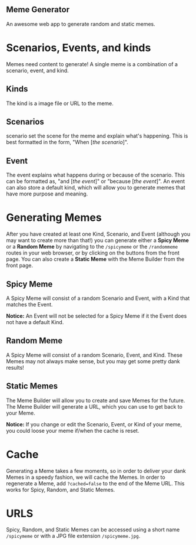 Meme Generator
---
An awesome web app to generate random and static memes.

# Scenarios, Events, and kinds

Memes need content to generate! A single meme is a combination of a scenario, event, and kind.

## Kinds

The kind is a image file or URL to the meme.

## Scenarios

scenario set the scene for the meme and explain what's happening. This is best formatted in the form, "When [*the scenario*]".

## Event

The event explains what happens during or because of the scenario. This can be formatted as, "and [*the event*]" or "because [*the event*]". An event can also store a default kind, which will allow you to generate memes that have more purpose and meaning.

# Generating Memes

After you have created at least one Kind, Scenario, and Event (although you may want to create more than that!) you can generate either a **Spicy Meme** or a **Random Meme** by navigating to the `/spicymeme` or the `/randommeme` routes in your web browser, or by clicking on the buttons from the front page. You can also create a **Static Meme** with the Meme Builder from the front page.

## Spicy Meme

A Spicy Meme will consist of a random Scenario and Event, with a Kind that matches the Event.

**Notice:** An Event will not be selected for a Spicy Meme if it the Event does not have a default Kind.

## Random Meme

A Spicy Meme will consist of a random Scenario, Event, and Kind. These Memes may not always make sense, but you may get some pretty dank results!

## Static Memes

The Meme Builder will allow you to create and save Memes for the future. The Meme Builder will generate a URL, which you can use to get back to your Meme.

**Notice:** If you change or edit the Scenario, Event, or Kind of your meme, you could loose your meme if/when the cache is reset.

# Cache

Generating a Meme takes a few moments, so in order to deliver your dank Memes in a speedy fashion, we will cache the Memes. In order to regenerate a Meme, add `?cached=false` to the end of the Meme URL. This works for Spicy, Random, and Static Memes.

# URLS

Spicy, Random, and Static Memes can be accessed using a short name `/spicymeme` or with a JPG file extension `/spicymeme.jpg`. 
